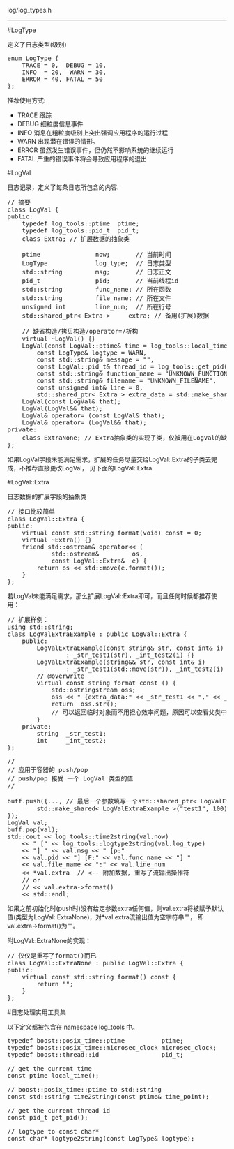 log/log_types.h

---------------------------

#LogType

定义了日志类型(级别)
<pre>
enum LogType { 
	TRACE = 0,  DEBUG = 10, 
	INFO  = 20,  WARN = 30, 
	ERROR = 40, FATAL = 50
};
</pre>

推荐使用方式:
 
 * TRACE  跟踪
 * DEBUG  细粒度信息事件
 * INFO   消息在粗粒度级别上突出强调应用程序的运行过程
 * WARN   出现潜在错误的情形。
 * ERROR  虽然发生错误事件，但仍然不影响系统的继续运行
 * FATAL  严重的错误事件将会导致应用程序的退出

#LogVal

日志记录，定义了每条日志所包含的内容.
<pre>
// 摘要
class LogVal {
public:
	typedef log_tools::ptime  ptime;
	typedef log_tools::pid_t  pid_t;
	class Extra; // 扩展数据的抽象类

	ptime               now;       // 当前时间
	LogType             log_type;  // 日志类型
	std::string         msg;       // 日志正文
	pid_t               pid;       // 当前线程id
	std::string         func_name; // 所在函数
	std::string         file_name; // 所在文件
	unsigned int        line_num;  // 所在行号
	std::shared_ptr< Extra >     extra; // 备用(扩展)数据

	// 缺省构造/拷贝构造/operator=/析构
	virtual ~LogVal() {}
	LogVal(const LogVal::ptime& time = log_tools::local_time(), 
		const LogType& logtype = WARN, 
		const std::string& message = "",
		const LogVal::pid_t& thread_id = log_tools::get_pid(),
		const std::string& function_name = "UNKNOWN_FUNCTION",
		const std::string& filename = "UNKNOWN_FILENAME",
		const unsigned int& line = 0,
		std::shared_ptr< Extra > extra_data = std::make_shared< ExtraNone >());
	LogVal(const LogVal& that);
	LogVal(LogVal&& that);
	LogVal& operator= (const LogVal& that);
	LogVal& operator= (LogVal&& that);
private:
	class ExtraNone; // Extra抽象类的实现子类，仅被用在LogVal的缺省构造函数中
};
</pre>
如果LogVal字段未能满足需求，扩展的任务尽量交给LogVal::Extra的子类去完成，不推荐直接更改LogVal， 见下面的LogVal::Extra.

#LogVal::Extra

日志数据的扩展字段的抽象类
<pre>
// 接口比较简单
class LogVal::Extra {
public:
	virtual const std::string format(void) const = 0;
	virtual ~Extra() {}
	friend std::ostream& operator<< (
			std::ostream&         os, 
			const LogVal::Extra&  e) {
		return os << std::move(e.format());
	}
};
</pre>

若LogVal未能满足需求，那么扩展LogVal::Extra即可，而且任何时候都推荐使用：
<pre>
// 扩展样例：
using std::string;
class LogValExtraExample : public LogVal::Extra {
	public:
		LogValExtraExample(const string& str, const int& i)
				: _str_test1(str), _int_test2(i) {}
		LogValExtraExample(string&& str, const int& i)
				: _str_test1(std::move(str)), _int_test2(i) {}
		// @overwrite
		virtual const string format const () {
			std::ostringstream oss;
			oss << " {extra_data:" << _str_test1 << ","	<< _int_test2 << "}"; 
			return  oss.str(); 
			// 可以返回临时对象而不用担心效率问题，原因可以查看父类中调用format()位置的代码
		}
	private:
		string  _str_test1;
		int     _int_test2;
};
 
//
// 应用于容器的 push/pop
// push/pop 接受 一个 LogVal 类型的值
//

buff.push({..., // 最后一个参数填写一个std::shared_ptr< LogValExtraExample >对象即可
		std::make_shared< LogValExtraExample >("test1", 100)
});
LogVal val;
buff.pop(val);
std::cout << log_tools::time2string(val.now)
	<< " [" << log_tools::logtype2string(val.log_type) 
	<< "] " << val.msg << " [p:" 
	<< val.pid << "] [F:" << val.func_name << "] " 
	<< val.file_name << ":" << val.line_num 
	<< *val.extra  // <-- 附加数据, 重写了流输出操作符 
	// or 
	// << val.extra->format()
	<< std::endl;
</pre>

如果之前初始化时(push时)没有给定参数extra任何值，则val.extra将被赋予默认值(类型为LogVal::ExtraNone)，对*val.extra流输出值为空字符串""， 即val.extra->format()为""。

附LogVal::ExtraNone的实现：

<pre>
// 仅仅是重写了format()而已
class LogVal::ExtraNone : public LogVal::Extra {
public:
	virtual const std::string format() const {
		return "";
	}
};
</pre>

#日志处理实用工具集

以下定义都被包含在 namespace log_tools 中。

<pre>
typedef boost::posix_time::ptime          ptime;
typedef boost::posix_time::microsec_clock microsec_clock;
typedef boost::thread::id                 pid_t;

// get the current time
const ptime local_time();

// boost::posix_time::ptime to std::string
const std::string time2string(const ptime& time_point);

// get the current thread id
const pid_t get_pid();

// logtype to const char*
const char* logtype2string(const LogType& logtype);
</pre>
